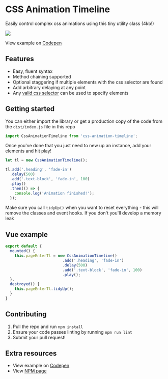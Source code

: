 # CSS Animation Timeline

Easily control complex css animations using this tiny utility class (4kb!)

<img src="https://thumbs.gfycat.com/PleasedFarBlackandtancoonhound.webp" />

View example on [Codepen](https://codepen.io/JWardee/pen/agaXrW/)

## Features
 - Easy, fluent syntax
 - Method chaining supported
 - Optional staggering if multiple elements with the css selector are found
 - Add arbitrary delaying at any point
 - Any [valid css selector](https://developer.mozilla.org/en-US/docs/Web/API/Document/querySelectorAll#Parameters) can be used to specify elements

## Getting started
You can either import the library or get a production copy of the code from the `dist/index.js` file in this repo
```javascript
import CssAnimationTimeline from 'css-animation-timeline';
```
Once you've done that you just need to new up an instance, add your elements and hit play!

```javascript
let tl = new CssAnimationTimeline();

tl.add('.heading', 'fade-in')
  .delay(500)
  .add('.text-block', 'fade-in', 100)
  .play()
  .then(() => {
    console.log('Animation finished!');
  });
```

Make sure you call `tidyUp()` when you want to reset everything - this will remove the classes and event hooks. If you don't you'll develop a memory leak

## Vue example

```javascript
export default {
  mounted() {
    this.pageEnterTl = new CssAnimationTimeline()
                         .add('.heading', 'fade-in')
                         .delay(500)
                         .add('.text-block', 'fade-in', 100)
                         .play();
  },
  destroyed() {
    this.pageEnterTl.tidyUp();
  }
}
```

## Contributing
1. Pull the repo and run `npm install`
2. Ensure your code passes linting by running `npm run lint`
3. Submit your pull request!

## Extra resources
- View example on [Codepen](https://codepen.io/JWardee/pen/agaXrW/)
- View [NPM page](https://www.npmjs.com/package/css-animation-timeline)
